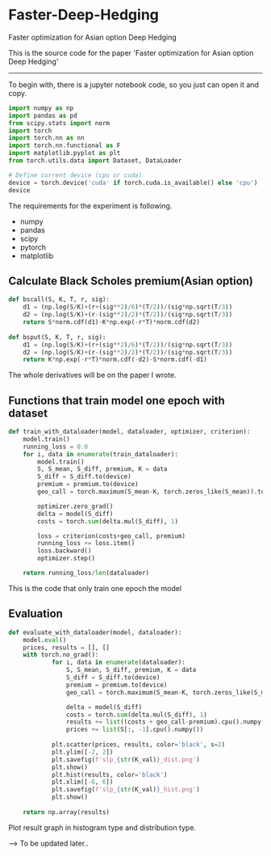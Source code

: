 # Faster-Deep-Hedging
Faster optimization for Asian option Deep Hedging

This is the source code for the paper 'Faster optimization for Asian option Deep Hedging'

---

To begin with, there is a jupyter notebook code, so you just can open it and copy.
```python
import numpy as np
import pandas as pd
from scipy.stats import norm
import torch
import torch.nn as nn
import torch.nn.functional as F
import matplotlib.pyplot as plt
from torch.utils.data import Dataset, DataLoader

# Define current device (cpu or cuda)
device = torch.device('cuda' if torch.cuda.is_available() else 'cpu')
device
```

The requirements for the experiment is following.
- numpy
- pandas
- scipy
- pytorch
- matplotlib

## Calculate Black Scholes premium(Asian option)
```python
def bscall(S, K, T, r, sig):
    d1 = (np.log(S/K)+(r+(sig**2)/6)*(T/2))/(sig*np.sqrt(T/3))
    d2 = (np.log(S/K)+(r-(sig**2)/2)*(T/2))/(sig*np.sqrt(T/3))
    return S*norm.cdf(d1)-K*np.exp(-r*T)*norm.cdf(d2)
    
def bsput(S, K, T, r, sig):
    d1 = (np.log(S/K)+(r+(sig**2)/6)*(T/2))/(sig*np.sqrt(T/3))
    d2 = (np.log(S/K)+(r-(sig**2)/2)*(T/2))/(sig*np.sqrt(T/3))
    return K*np.exp(-r*T)*norm.cdf(-d2)-S*norm.cdf(-d1)
```
The whole derivatives will be on the paper I wrote.

## Functions that train model one epoch with dataset
```python
def train_with_dataloader(model, dataloader, optimizer, criterion):
    model.train()
    running_loss = 0.0
    for i, data in enumerate(train_dataloader):
        model.train()
        S, S_mean, S_diff, premium, K = data
        S_diff = S_diff.to(device)
        premium = premium.to(device)
        geo_call = torch.maximum(S_mean-K, torch.zeros_like(S_mean)).to(device)

        optimizer.zero_grad()
        delta = model(S_diff)
        costs = torch.sum(delta.mul(S_diff), 1)

        loss = criterion(costs+geo_call, premium)
        running_loss += loss.item()
        loss.backward()
        optimizer.step()

    return running_loss/len(dataloader)
```

This is the code that only train one epoch the model

## Evaluation
```python
def evaluate_with_dataloader(model, dataloader):
    model.eval()
    prices, results = [], []
    with torch.no_grad():
            for i, data in enumerate(dataloader):
                S, S_mean, S_diff, premium, K = data
                S_diff = S_diff.to(device)
                premium = premium.to(device)
                geo_call = torch.maximum(S_mean-K, torch.zeros_like(S_mean)).to(device)

                delta = model(S_diff)
                costs = torch.sum(delta.mul(S_diff), 1)
                results += list((costs + geo_call-premium).cpu().numpy())
                prices += list(S[:, -1].cpu().numpy())
            
            plt.scatter(prices, results, color='black', s=2)
            plt.ylim([-2, 2])
            plt.savefig(f'slp_{str(K_val)}_dist.png')
            plt.show()
            plt.hist(results, color='black')
            plt.xlim([-6, 6])
            plt.savefig(f'slp_{str(K_val)}_hist.png')
            plt.show()
    
    return np.array(results)
```

Plot result graph in histogram type and distribution type.


--> To be updated later..
